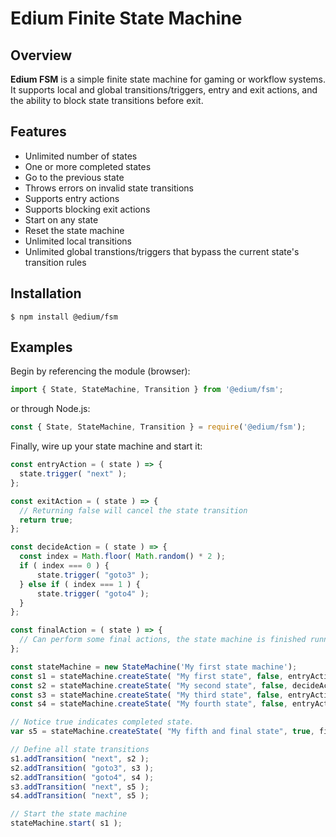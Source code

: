 # Edium Finite State Machine
## Overview
**Edium FSM** is a simple finite state machine for gaming or workflow systems. It supports local and global transitions/triggers, entry and exit actions, and the ability to block state transitions before exit.

## Features
- Unlimited number of states
- One or more completed states
- Go to the previous state
- Throws errors on invalid state transitions
- Supports entry actions
- Supports blocking exit actions
- Start on any state
- Reset the state machine
- Unlimited local transitions
- Unlimited global transtions/triggers that bypass the current state's transition rules

## Installation

    $ npm install @edium/fsm

## Examples

Begin by referencing the module (browser):

```javascript
import { State, StateMachine, Transition } from '@edium/fsm';
```

or through Node.js:

```javascript
const { State, StateMachine, Transition } = require('@edium/fsm');
```

Finally, wire up your state machine and start it:

```Javascript
const entryAction = ( state ) => {
  state.trigger( "next" );
};

const exitAction = ( state ) => {
  // Returning false will cancel the state transition
  return true;
};

const decideAction = ( state ) => {
  const index = Math.floor( Math.random() * 2 );
  if ( index === 0 ) {
      state.trigger( "goto3" );
  } else if ( index === 1 ) {
      state.trigger( "goto4" );
  }
};

const finalAction = ( state ) => {
  // Can perform some final actions, the state machine is finished running.
};

const stateMachine = new StateMachine('My first state machine');
const s1 = stateMachine.createState( "My first state", false, entryAction);
const s2 = stateMachine.createState( "My second state", false, decideAction, exitAction); // Trivial use of exit action as an example.
const s3 = stateMachine.createState( "My third state", false, entryAction);
const s4 = stateMachine.createState( "My fourth state", false, entryAction);

// Notice true indicates completed state.
var s5 = stateMachine.createState( "My fifth and final state", true, finalAction); 

// Define all state transitions
s1.addTransition( "next", s2 );
s2.addTransition( "goto3", s3 );
s2.addTransition( "goto4", s4 );
s3.addTransition( "next", s5 );
s4.addTransition( "next", s5 );

// Start the state machine
stateMachine.start( s1 );
```